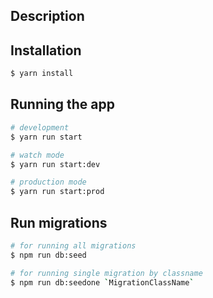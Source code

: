 
## Description


## Installation

```bash
$ yarn install
```

## Running the app

```bash
# development
$ yarn run start

# watch mode
$ yarn run start:dev

# production mode
$ yarn run start:prod
```

## Run migrations

```bash
# for running all migrations
$ npm run db:seed

# for running single migration by classname
$ npm run db:seedone `MigrationClassName`
```
